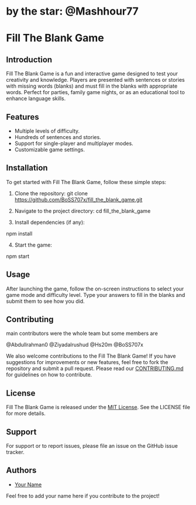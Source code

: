 # by the star: @Mashhour77

# Fill The Blank Game

## Introduction

Fill The Blank Game is a fun and interactive game designed to test your creativity and knowledge. Players are presented with sentences or stories with missing words (blanks) and must fill in the blanks with appropriate words. Perfect for parties, family game nights, or as an educational tool to enhance language skills.

## Features

- Multiple levels of difficulty.
- Hundreds of sentences and stories.
- Support for single-player and multiplayer modes.
- Customizable game settings.

## Installation

To get started with Fill The Blank Game, follow these simple steps:

1. Clone the repository:
git clone https://github.com/BoSS707x/fill_the_blank_game.git

2. Navigate to the project directory:
cd fill_the_blank_game




3. Install dependencies (if any):




npm install



4. Start the game:

npm start




## Usage

After launching the game, follow the on-screen instructions to select your game mode and difficulty level. Type your answers to fill in the blanks and submit them to see how you did.

## Contributing
main contributors were the whole team but some members are 

@Abdullrahman0
@Ziyadalrushud
@Hs20m
@BoSS707x



We also welcome contributions to the Fill The Blank Game! If you have suggestions for improvements or new features, feel free to fork the repository and submit a pull request. Please read our [CONTRIBUTING.md](CONTRIBUTING.md) for guidelines on how to contribute.

## License

Fill The Blank Game is released under the [MIT License](LICENSE). See the LICENSE file for more details.

## Support

For support or to report issues, please file an issue on the GitHub issue tracker.

## Authors

- [Your Name](https://github.com/your-github-profile)

Feel free to add your name here if you contribute to the project!
